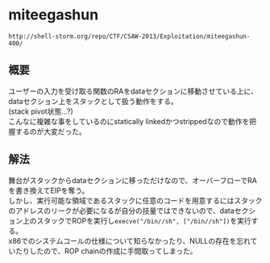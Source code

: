 # miteegashun  
```http://shell-storm.org/repo/CTF/CSAW-2013/Exploitation/miteegashun-400/```
## 概要  
ユーザーの入力を受け取る関数のRAをdataセクションに移動させている上に、dataセクション上をスタックとして扱う動作をする。  
(stack pivot状態...?)  
こんなに複雑な事をしているのにstatically linkedかつstrippedなので動作を把握するのが大変だった。  
## 解法  
舞台がスタックからdataセクションに移っただけなので、オーバーフローでRAを書き換えてEIPを奪う。  
しかし、実行可能な領域であるスタックに任意のコードを用意するにはスタックのアドレスのリークが必要になるが自分の技量ではできないので、dataセクション上のスタックでROPを実行し```execve("/bin//sh", ["/bin//sh"])```を実行する。  
x86でのシステムコールの仕様について知らなかったり、NULLの存在を忘れていたりしたので、ROP chainの作成に手間取ってしまった。  